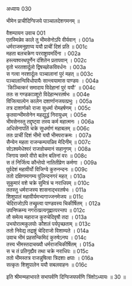 अध्यायः 030

भीमेन प्राचीदिग्विजये पाञ्चालदेशगमनम् ॥

वैशम्पायन उवाच 	001  
एतस्मिन्नेव काले तु भीमसेनोऽपि वीर्यवान् ।	001a  
धर्मराजमनुज्ञाप्य ययौ प्राचीं दिशं प्रति ॥ 	001c  
महता बलचक्रेण परराष्ट्रावमर्दिना ।	002a  
हस्त्यश्वरथपूर्णेन दंशितेन प्रतापवान् ।	002c  
वृतो भरतशार्दूलो द्विषच्छोकविवर्धनः ।	003a  
स गत्वा नरशार्दूलः पञ्चालानां पुरं महत् ॥	003c  
पञ्चालान्विविधोपायैः सान्त्वयामास पाण्डवः ।	004a  
`किञ्चित्करं समादाय विदेहानां पुरं ययौ' ॥	004c  
ततः स गण्डकाञ्शूरो विदेहान्भरतर्षभः ॥	004e  
विजित्याल्पेन कालेन दशार्णानजयत्प्रभुः ।	005a  
तत्र दाशार्णको राजा सुधर्मा रोमहर्षणम् ।	005c  
कृतवान्भीमसेनेन महद्युद्धं निरायुधम् ।	005e  
भीमसेनस्तु तद्दृष्ट्वा तस्य कर्म महात्मनः ।	006a  
अधिसेनापतिं चक्रे सुधर्माणं महाबलम् ॥	006c  
ततः प्राचीं दिशं भीमो ययौ भीमपराक्रमः ।	007a  
सैन्येन महता राजन्कम्पयन्निव मेदिनीम् ॥	007c  
सोऽश्वमेधेश्वरं राजन्रोचमानं सहानुगम् ।	008a  
जिगाय समरे वीरो बलेन बलिनां वरः ॥	008c  
स तं निर्जित्य कौन्तेयो नातितीव्रेण कर्मणा ।	009a  
पूर्वदेशं महावीर्यो विजिग्ये कुरुनन्दनः ॥	009c  
ततो दक्षिणमागम्य पुलिन्दनगरं महत् ।	010a  
सुकुमारं वशे चक्रे सुमित्रं च नराधिपम् ॥	010c  
ततस्तु धर्मराजस्य शासनाद्भरतर्षभः ।	011a  
शिशुपालं महावीर्यमभ्यगाज्जनमेजय ॥	011c  
चेदिराजोऽपि तच्छ्रुत्वा पाण्डवस्य चिकीर्षितम् ।	012a  
उपनिष्क्रम्य नगरात्प्रत्यगृह्णात्परन्तप ॥	012c  
तौ समेत्य महाराज कुरुचेदिवृषौ तदा ।	013a  
उभयोरात्मकुलयोः कौशलं पर्यपृच्छताम् ॥	013c  
ततो निवेद्य तद्राष्ट्रं चेदिराजो विशाम्पते ।	014a  
उवाच भीमं प्रहसन्किमिदं कुरुषेऽनघ ।	014c  
तस्य भीमस्तदाचख्यौ धर्मराजचिकीर्षितम् ।	015a  
स च तं प्रतिगृह्यैव तथा चक्रे नराधिपः ॥	015c  
ततो भीमस्तत्र राजन्नुषित्वा त्रिदशाः क्षपाः ।	016a  
सत्कृतः शिशुपालेन ययौ सबलवाहनः ॥ 	016c  

इति श्रीमन्महाभारते सभापर्वणि दिग्विजयपर्वणि त्रिंशोऽध्यायः ॥ 30 ॥
